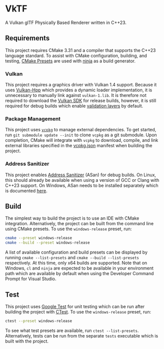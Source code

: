 # VkTF

A Vulkan glTF Physically Based Renderer written in C++23.

## Requirements

This project requires CMake 3.31 and a compiler that supports the C++23 language standard. To assist with CMake configuration, building, and testing, [CMake Presets](https://cmake.org/cmake/help/latest/manual/cmake-presets.7.html) are used with [ninja](https://ninja-build.org/) as a build generator.

### Vulkan

This project requires a graphics driver with Vulkan 1.4 support. Because it uses [Vulkan-Hpp](https://github.com/KhronosGroup/Vulkan-Hpp) which provides a dynamic loader implementation, it is unnecessary to manually link against `vulkan-1.lib`. It is therefore not required to download the [Vulkan SDK](https://www.lunarg.com/vulkan-sdk/) for release builds, however, it is still required for debug builds which enable [validation layers](https://vulkan.lunarg.com/doc/view/latest/windows/validation_layers.html) by default.

### Package Management

This project uses [`vcpkg`](https://vcpkg.io) to manage external dependencies.  To get started, run `git submodule update --init` to clone `vcpkg` as a git submodule. Upon completion, CMake will integrate with `vcpkg` to download, compile, and link external libraries specified in the [vcpkg.json](vcpkg.json) manifest when building the project.

### Address Sanitizer

This project enables [Address Sanitizer](https://clang.llvm.org/docs/AddressSanitizer.html) (ASan) for debug builds. On Linux, this should already be available when using a version of GCC or Clang with C++23 support. On Windows, ASan needs to be installed separately which is documented [here](https://learn.microsoft.com/en-us/cpp/sanitizers/asan?view=msvc-170#install-addresssanitizer).

## Build

The simplest way to build the project is to use an IDE with CMake integration. Alternatively, the project can be built from the command line using CMake presets. To use the `windows-release` preset, run:

```bash
cmake --preset windows-release
cmake --build --preset windows-release
```

A list of available configuration and build presets can be displayed by running  `cmake --list-presets` and `cmake --build --list-presets` respectively. At this time, only x64 builds are supported. Note that on Windows, `cl` and `ninja` are expected to be available in your environment path which are available by default when using the Developer Command Prompt for Visual Studio.

## Test

This project uses [Google Test](https://github.com/google/googletest) for unit testing which can be run after building the project with [CTest](https://cmake.org/cmake/help/book/mastering-cmake/chapter/Testing%20With%20CMake%20and%20CTest.html). To use the `windows-release` preset, run:

```bash
ctest --preset windows-release
```

To see what test presets are available, run `ctest --list-presets`.  Alternatively, tests can be run from the separate `tests` executable which is built with the project.
